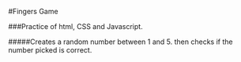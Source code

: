 #Fingers Game

###Practice of html, CSS and Javascript.

#####Creates a random number between 1 and 5. then checks if the number picked is correct.